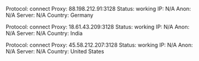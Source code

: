 Protocol: connect
Proxy: 88.198.212.91:3128
Status: working
IP: N/A
Anon: N/A
Server: N/A
Country: Germany

Protocol: connect
Proxy: 18.61.43.209:3128
Status: working
IP: N/A
Anon: N/A
Server: N/A
Country: India

Protocol: connect
Proxy: 45.58.212.207:3128
Status: working
IP: N/A
Anon: N/A
Server: N/A
Country: United States

